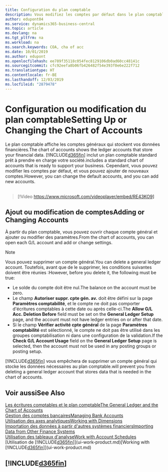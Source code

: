 ```yaml
---
title: Configuration du plan comptable
description: Vous modifiez les comptes par défaut dans le plan comptable, et vous pouvez ajouter de nouveaux comptes.
author: edupont04
ms.service: dynamics365-business-central
ms.topic: article
ms.devlang: na
ms.tgt_pltfrm: na
ms.workload: na
ms.search.keywords: COA, cha of acc
ms.date: 10/01/2019
ms.author: edupont
ms.openlocfilehash: ee789f35118c054fec8129106db0ad60cc48141c
ms.sourcegitcommit: cfc92eefa8b06fb426482f54e393f0e6e222f712
ms.translationtype: HT
ms.contentlocale: fr-BE
ms.lasthandoff: 12/03/2019
ms.locfileid: "2879478"
---
```

# <a name="setting-up-or-changing-the-chart-of-accounts"></a><span data-ttu-id="659fb-103">Configuration ou modification du plan comptable</span><span class="sxs-lookup"><span data-stu-id="659fb-103">Setting Up or Changing the Chart of Accounts</span></span>
<span data-ttu-id="659fb-104">Le plan comptable affiche les comptes généraux qui stockent vos données financières.</span><span class="sxs-lookup"><span data-stu-id="659fb-104">The chart of accounts shows the ledger accounts that store your financial data.</span></span> [!INCLUDE[d365fin](includes/d365fin_md.md)] <span data-ttu-id="659fb-105">inclut un plan comptable standard prêt à prendre en charge votre société.</span><span class="sxs-lookup"><span data-stu-id="659fb-105">includes a standard chart of accounts that is ready to support your business.</span></span>
<span data-ttu-id="659fb-106">Cependant, vous pouvez modifier les comptes par défaut, et vous pouvez ajouter de nouveaux comptes.</span><span class="sxs-lookup"><span data-stu-id="659fb-106">However, you can change the default accounts, and you can add new accounts.</span></span> 
<br><br>  

> [!Video https://www.microsoft.com/videoplayer/embed/RE43KO9]


## <a name="adding-or-changing-accounts"></a><span data-ttu-id="659fb-107">Ajout ou modification de comptes</span><span class="sxs-lookup"><span data-stu-id="659fb-107">Adding or Changing Accounts</span></span>
<span data-ttu-id="659fb-108">À partir du plan comptable, vous pouvez ouvrir chaque compte général et ajouter ou modifier des paramètres.</span><span class="sxs-lookup"><span data-stu-id="659fb-108">From the chart of accounts, you can open each G/L account and add or change settings.</span></span>

> [!NOTE]  
>   <span data-ttu-id="659fb-109">Vous pouvez supprimer un compte général.</span><span class="sxs-lookup"><span data-stu-id="659fb-109">You can delete a general ledger account.</span></span> <span data-ttu-id="659fb-110">Toutefois, avant que de le supprimer, les conditions suivantes doivent être réunies :</span><span class="sxs-lookup"><span data-stu-id="659fb-110">However, before you delete it, the following must be true:</span></span>  
>  
>   * <span data-ttu-id="659fb-111">Le solde du compte doit être nul.</span><span class="sxs-lookup"><span data-stu-id="659fb-111">The balance on the account must be zero.</span></span>  
>   * <span data-ttu-id="659fb-112">Le champ **Autoriser suppr. cpte gén. av.** doit être défini sur la page **Paramètres comptabilité**, et le compte ne doit pas comporter d'écritures comptables à cette date ou après celle-ci.</span><span class="sxs-lookup"><span data-stu-id="659fb-112">The **Allow G/L Acc. Deletion Before** field must be set on the **General Ledger Setup** page, and the account must not have ledger entries on or after that date.</span></span>  
>   * <span data-ttu-id="659fb-113">Si le champ **Vérifier activité cpte général** de la page **Paramètres comptabilité** est sélectionné, le compte ne doit pas être utilisé dans les groupes comptabilisation ni dans une configuration de la validation.</span><span class="sxs-lookup"><span data-stu-id="659fb-113">If the **Check G/L Account Usage** field on the **General Ledger Setup** page is selected, then the account must not be used in any posting groups or posting setup.</span></span>  

[!INCLUDE[d365fin](includes/d365fin_md.md)] <span data-ttu-id="659fb-114">vous empêchera de supprimer un compte général qui stocke les données nécessaires au plan comptable.</span><span class="sxs-lookup"><span data-stu-id="659fb-114">will prevent you from deleting a general ledger account that stores data that is needed in the chart of accounts.</span></span>  

## <a name="see-also"></a><span data-ttu-id="659fb-115">Voir aussi</span><span class="sxs-lookup"><span data-stu-id="659fb-115">See Also</span></span>
[<span data-ttu-id="659fb-116">Les écritures comptables et le plan comptable</span><span class="sxs-lookup"><span data-stu-id="659fb-116">The General Ledger and the Chart of Accounts</span></span>](finance-general-ledger.md)  
[<span data-ttu-id="659fb-117">Gestion des comptes bancaires</span><span class="sxs-lookup"><span data-stu-id="659fb-117">Managing Bank Accounts</span></span>](bank-manage-bank-accounts.md)  
[<span data-ttu-id="659fb-118">Utilisation des axes analytiques</span><span class="sxs-lookup"><span data-stu-id="659fb-118">Working with Dimensions</span></span>](finance-dimensions.md)  
[<span data-ttu-id="659fb-119">Importation des données à partir d'autres systèmes financiers</span><span class="sxs-lookup"><span data-stu-id="659fb-119">Importing Data from Other Finance Systems</span></span>](across-import-data-configuration-packages.md)  
[<span data-ttu-id="659fb-120">Utilisation des tableaux d'analyse</span><span class="sxs-lookup"><span data-stu-id="659fb-120">Work with Account Schedules</span></span>](bi-how-work-account-schedule.md)  
<span data-ttu-id="659fb-121">[Utilisation de [!INCLUDE[d365fin](includes/d365fin_md.md)]](ui-work-product.md)</span><span class="sxs-lookup"><span data-stu-id="659fb-121">[Working with [!INCLUDE[d365fin](includes/d365fin_md.md)]](ui-work-product.md)</span></span>  

## [!INCLUDE[d365fin](includes/free_trial_md.md)]
